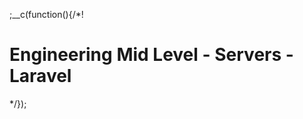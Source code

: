 
;__c(function(){/*!

# Engineering Mid Level - Servers - Laravel



[//]: # (@~|tech/engineering-mid-level/servers/laravel|~@)

*/});
